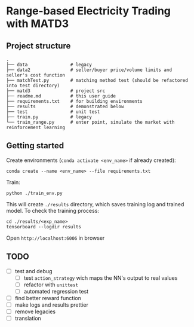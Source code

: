 # Range-based Electricity Trading with MATD3

## Project structure
```text
.
├── data                # legacy
├── data2               # seller/buyer price/volume limits and seller's cost function
├── matchTest.py        # matching method test (should be refactored into test directory)
├── matd3               # project src
├── readme.md           # this user guide
├── requirements.txt    # for building environments
├── results             # demonstrated below
├── test                # unit test
├── train.py            # legacy
└── train_range.py      # enter point, simulate the market with reinforcement learning
```

## Getting started

Create environments (`conda activate <env_name>` if already created):

```commandline
conda create --name <env_name> --file requirements.txt
```

Train:

```commandline
python ./train_env.py
```

This will create `./results` directory, which saves training log and trained model. To check the training process:

```commandline
cd ./results/<exp_name>
tensorboard --logdir results
```

Open `http://localhost:6006` in browser

## TODO

- [ ] test and debug
    - [ ] test `action_strategy` wich maps the NN's output to real values
    - [ ] refactor with `unittest`
    - [ ] automated regression test
- [ ] find better reward function
- [ ] make logs and results prettier
- [ ] remove legacies
- [ ] translation
